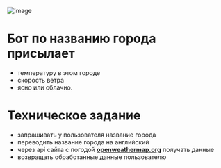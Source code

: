![image](https://user-images.githubusercontent.com/92322198/159210697-116b47a8-304a-4dff-80fa-db9baf778a43.png)
# Бот по названию города присылает
* температуру в этом городе
* скорость ветра
* ясно или облачно.
# Техническое задание
* запрашивать у пользователя название города
* переводить название города на английский
* через api сайта с погодой **[openweathermap.org](https://openweathermap.org/)** получать данные
* возвращать обработанные данные пользователю 
